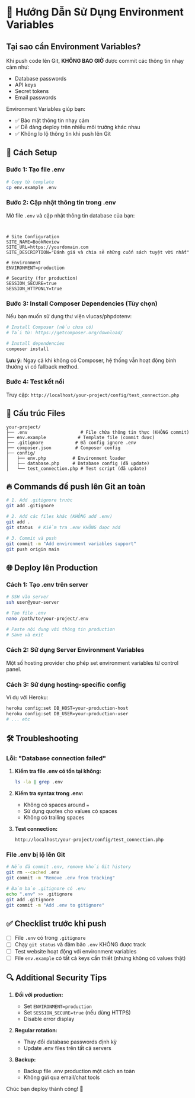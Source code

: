 # 🔐 Hướng Dẫn Sử Dụng Environment Variables

## Tại sao cần Environment Variables?

Khi push code lên Git, **KHÔNG BAO GIỜ** được commit các thông tin nhạy cảm như:
- Database passwords
- API keys
- Secret tokens
- Email passwords

Environment Variables giúp bạn:
- ✅ Bảo mật thông tin nhạy cảm
- ✅ Dễ dàng deploy trên nhiều môi trường khác nhau
- ✅ Không lo lộ thông tin khi push lên Git

## 🚀 Cách Setup

### Bước 1: Tạo file .env

```bash
# Copy từ template
cp env.example .env
```

### Bước 2: Cập nhật thông tin trong .env

Mở file `.env` và cập nhật thông tin database của bạn:

```env


# Site Configuration
SITE_NAME=BookReview
SITE_URL=https://yourdomain.com
SITE_DESCRIPTION="Đánh giá và chia sẻ những cuốn sách tuyệt vời nhất"

# Environment
ENVIRONMENT=production

# Security (for production)
SESSION_SECURE=true
SESSION_HTTPONLY=true
```

### Bước 3: Install Composer Dependencies (Tùy chọn)

Nếu bạn muốn sử dụng thư viện vlucas/phpdotenv:

```bash
# Install Composer (nếu chưa có)
# Tải từ: https://getcomposer.org/download/

# Install dependencies
composer install
```

**Lưu ý:** Ngay cả khi không có Composer, hệ thống vẫn hoạt động bình thường vì có fallback method.

### Bước 4: Test kết nối

Truy cập: `http://localhost/your-project/config/test_connection.php`

## 📁 Cấu trúc Files

```
your-project/
├── .env                    # File chứa thông tin thực (KHÔNG commit)
├── env.example            # Template file (commit được)
├── .gitignore            # Đã config ignore .env
├── composer.json         # Composer config
├── config/
│   ├── env.php          # Environment loader
│   ├── database.php     # Database config (đã update)
│   └── test_connection.php # Test script (đã update)
```

## 🔥 Commands để push lên Git an toàn

```bash
# 1. Add .gitignore trước
git add .gitignore

# 2. Add các files khác (KHÔNG add .env)
git add .
git status  # Kiểm tra .env KHÔNG được add

# 3. Commit và push
git commit -m "Add environment variables support"
git push origin main
```

## 🌐 Deploy lên Production

### Cách 1: Tạo .env trên server

```bash
# SSH vào server
ssh user@your-server

# Tạo file .env
nano /path/to/your-project/.env

# Paste nội dung với thông tin production
# Save và exit
```

### Cách 2: Sử dụng Server Environment Variables

Một số hosting provider cho phép set environment variables từ control panel.

### Cách 3: Sử dụng hosting-specific config

Ví dụ với Heroku:
```bash
heroku config:set DB_HOST=your-production-host
heroku config:set DB_USER=your-production-user
# ... etc
```

## 🛠️ Troubleshooting

### Lỗi: "Database connection failed"

1. **Kiểm tra file .env có tồn tại không:**
   ```bash
   ls -la | grep .env
   ```

2. **Kiểm tra syntax trong .env:**
   - Không có spaces around `=`
   - Sử dụng quotes cho values có spaces
   - Không có trailing spaces

3. **Test connection:**
   ```
   http://localhost/your-project/config/test_connection.php
   ```

### File .env bị lộ lên Git

```bash
# Nếu đã commit .env, remove khỏi Git history
git rm --cached .env
git commit -m "Remove .env from tracking"

# Đảm bảo .gitignore có .env
echo ".env" >> .gitignore
git add .gitignore
git commit -m "Add .env to gitignore"
```

## ✅ Checklist trước khi push

- [ ] File `.env` có trong `.gitignore`
- [ ] Chạy `git status` và đảm bảo `.env` KHÔNG được track
- [ ] Test website hoạt động với environment variables
- [ ] File `env.example` có tất cả keys cần thiết (nhưng không có values thật)

## 🔍 Additional Security Tips

1. **Đối với production:**
   - Set `ENVIRONMENT=production`
   - Set `SESSION_SECURE=true` (nếu dùng HTTPS)
   - Disable error display

2. **Regular rotation:**
   - Thay đổi database passwords định kỳ
   - Update .env files trên tất cả servers

3. **Backup:**
   - Backup file .env production một cách an toàn
   - Không gửi qua email/chat tools

Chúc bạn deploy thành công! 🚀 